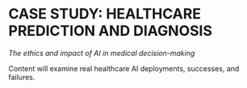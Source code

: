 # CASE STUDY: HEALTHCARE PREDICTION AND DIAGNOSIS

*The ethics and impact of AI in medical decision-making*

Content will examine real healthcare AI deployments, successes, and failures.

